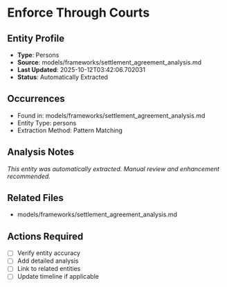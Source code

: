 # Enforce Through Courts

## Entity Profile
- **Type**: Persons
- **Source**: models/frameworks/settlement_agreement_analysis.md
- **Last Updated**: 2025-10-12T03:42:06.702031
- **Status**: Automatically Extracted

## Occurrences
- Found in: models/frameworks/settlement_agreement_analysis.md
- Entity Type: persons
- Extraction Method: Pattern Matching

## Analysis Notes
*This entity was automatically extracted. Manual review and enhancement recommended.*

## Related Files
- models/frameworks/settlement_agreement_analysis.md

## Actions Required
- [ ] Verify entity accuracy
- [ ] Add detailed analysis
- [ ] Link to related entities
- [ ] Update timeline if applicable
